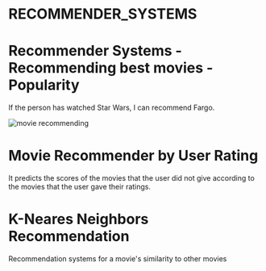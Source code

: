 # RECOMMENDER_SYSTEMS

# Recommender Systems - Recommending best movies - Popularity
If the person has watched Star Wars, I can recommend Fargo.

![movie recommending](https://user-images.githubusercontent.com/73308365/120543418-f84a7d80-c3f4-11eb-8df4-54b0a0b02835.png)

# Movie Recommender by User Rating 
It predicts the scores of the movies that the user did not give according to the movies that the user gave their ratings.

# K-Neares Neighbors Recommendation
Recommendation systems for a movie's similarity to other movies
